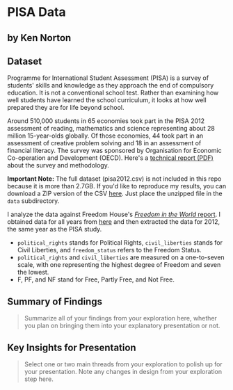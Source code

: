 # PISA Data
## by Ken Norton

## Dataset

Programme for International Student Assessment (PISA) is a survey of students' skills and knowledge as they approach the end of compulsory education. It is not a conventional school test. Rather than examining how well students have learned the school curriculum, it looks at how well prepared they are for life beyond school.

Around 510,000 students in 65 economies took part in the PISA 2012 assessment of reading, mathematics and science representing about 28 million 15-year-olds globally. Of those economies, 44 took part in an assessment of creative problem solving and 18 in an assessment of financial literacy. The survey was sponsored by Organisation for Economic Co-operation and Development (OECD). Here's a [technical report (PDF)](PISA-2012-technical-report-final.pdf) about the survey and methodology.

**Important Note:** The full dataset (pisa2012.csv) is not included in this repo because it is more than 2.7GB. If you'd like to reproduce my results, you can download a ZIP version of the CSV [here](https://www.google.com/url?q=https://s3.amazonaws.com/udacity-hosted-downloads/ud507/pisa2012.csv.zip&sa=D&ust=1558738943385000). Just place the unzipped file in the `data` subdirectory.

I analyze the data against Freedom House's [_Freedom in the World_ report](https://en.wikipedia.org/wiki/Freedom_in_the_World#cite_note-FITW-2012-11). I obtained data for all years from [here](https://freedomhouse.org/content/freedom-world-data-and-resources) and then extracted the data for 2012, the same year as the PISA study.

* `political_rights` stands for Political Rights, `civil_liberties` stands for Civil Liberties, and `freedom_status` refers to the Freedom Status.
* `political_rights` and `civil_liberties` are measured on a one-to-seven scale, with one representing the highest degree of Freedom and seven the lowest.
* F, PF, and NF stand for Free, Partly Free, and Not Free.


## Summary of Findings

> Summarize all of your findings from your exploration here, whether you plan on bringing them into your explanatory presentation or not.

## Key Insights for Presentation

> Select one or two main threads from your exploration to polish up for your presentation. Note any changes in design from your exploration step here.
